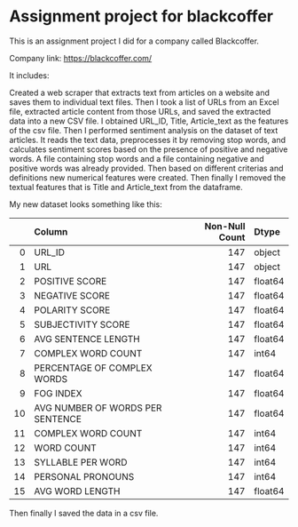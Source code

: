 # Assignment project for blackcoffer

This is an assignment project I did for a company called Blackcoffer. 

Company link: https://blackcoffer.com/

It includes:

Created a web scraper that extracts text from articles on a website and saves them to individual text files.
Then I took a list of URLs from an Excel file, extracted article content from those URLs, and saved the extracted data into a new CSV file. I obtained URL_ID,	Title, Article_text as the features of the csv file.
Then I performed sentiment analysis on the dataset of text articles. It reads the text data, preprocesses it by removing stop words, and calculates sentiment scores based on the presence of positive and negative words. 
A file containing stop words and a file containing negative and positive words was already provided.
Then based on different criterias and definitions new numerical features were created.
Then finally I removed the textual features that is Title and Article_text from the dataframe.

My new dataset looks something like this:


|    | Column                           | Non-Null Count | Dtype    |
|---:|:---------------------------------|---------------:|:---------|
|  0 | URL_ID                          |           147 | object   |
|  1 | URL                             |           147 | object   |
|  2 | POSITIVE SCORE                  |           147 | float64  |
|  3 | NEGATIVE SCORE                  |           147 | float64  |
|  4 | POLARITY SCORE                  |           147 | float64  |
|  5 | SUBJECTIVITY SCORE              |           147 | float64  |
|  6 | AVG SENTENCE LENGTH             |           147 | float64  |
|  7 | COMPLEX WORD COUNT              |           147 | int64    |
|  8 | PERCENTAGE OF COMPLEX WORDS     |           147 | float64  |
|  9 | FOG INDEX                       |           147 | float64  |
| 10 | AVG NUMBER OF WORDS PER SENTENCE |           147 | float64  |
| 11 | COMPLEX WORD COUNT              |           147 | int64    |
| 12 | WORD COUNT                      |           147 | int64    |
| 13 | SYLLABLE PER WORD               |           147 | int64    |
| 14 | PERSONAL PRONOUNS               |           147 | int64    |
| 15 | AVG WORD LENGTH                 |           147 | float64  |

Then finally I saved the data in a csv file.

